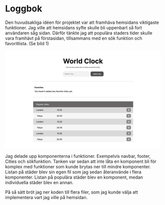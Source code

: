 # Loggbok

Den huvudsakliga idéen för projektet var att framhäva hemsidans viktigaste funktioner.
Jag ville att hemsidans syfte skulle bli uppenbart så fort användaren såg sidan.
Därför tänkte jag att populära staders tider skulle vara framhävt på förstasidan, tillsammans med
en sök funktion och favoritlista. (Se bild 1)

![Skiss](./src/assets/skiss.jpg)

Jag delade upp komponenterna i funktioner. Exempelvis navbar, footer, Cities och sökfunktion.
Tanken var sedan att inte låta en komponent bli för komplex med funktioner som kunde brytas ner till mindre komponenter.
Listan på städer blev sin egen fil som jag sedan återanvände i flera komponenter.
Listan på populära städer blev en komponent, medan individuella städer blev en annan.

På så sätt bröt jag ner koden till flera filer, som jag kunde välja att implementera vart jag ville på hemsidan.

